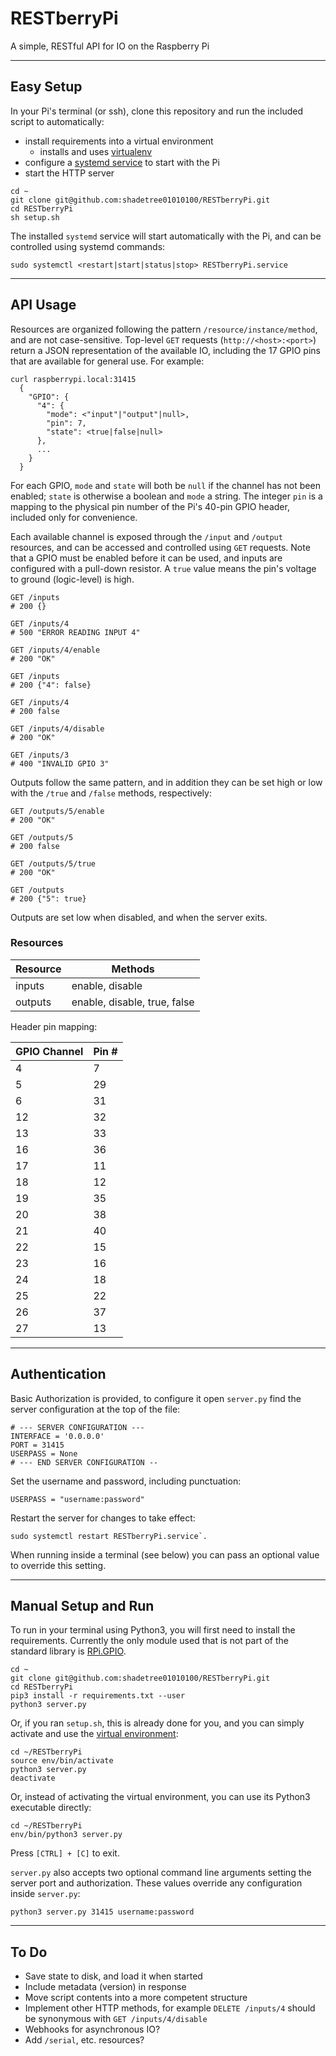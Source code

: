 # RESTberryPi

A simple, RESTful API for IO on the Raspberry Pi

---

## Easy Setup

In your Pi's terminal (or ssh), clone this repository and run the included script to automatically:
- install requirements into a virtual environment
  - installs and uses [virtualenv](https://virtualenv.pypa.io/en/latest/)
- configure a [systemd service](https://wiki.debian.org/systemd) to start with the Pi
- start the HTTP server

```
cd ~
git clone git@github.com:shadetree01010100/RESTberryPi.git
cd RESTberryPi
sh setup.sh
```

The installed `systemd` service will start automatically with the Pi, and can be controlled using systemd commands:

```
sudo systemctl <restart|start|status|stop> RESTberryPi.service
```

---

## API Usage

Resources are organized following the pattern `/resource/instance/method`, and are not case-sensitive. Top-level `GET` requests (`http://<host>:<port>`) return a JSON representation of the available IO, including the 17 GPIO pins that are available for general use. For example:

```
curl raspberrypi.local:31415
  {
    "GPIO": {
      "4": {
        "mode": <"input"|"output"|null>,
        "pin": 7,
        "state": <true|false|null>
      },
      ...
    }
  }
```

For each GPIO, `mode` and `state` will both be `null` if the channel has not been enabled; `state` is otherwise a boolean and `mode` a string. The integer `pin` is a mapping to the physical pin number of the Pi's 40-pin GPIO header, included only for convenience.

Each available channel is exposed through the `/input` and `/output` resources, and can be accessed and controlled using `GET` requests. Note that a GPIO must be enabled before it can be used, and inputs are configured with a pull-down resistor. A `true` value means the pin's voltage to ground (logic-level) is high.

```
GET /inputs
# 200 {}

GET /inputs/4
# 500 "ERROR READING INPUT 4"

GET /inputs/4/enable
# 200 "OK"

GET /inputs
# 200 {"4": false}

GET /inputs/4
# 200 false

GET /inputs/4/disable
# 200 "OK"

GET /inputs/3
# 400 "INVALID GPIO 3"
```

Outputs follow the same pattern, and in addition they can be set high or low with the `/true` and `/false` methods, respectively:

```
GET /outputs/5/enable
# 200 "OK"

GET /outputs/5
# 200 false

GET /outputs/5/true
# 200 "OK"

GET /outputs
# 200 {"5": true}
```

Outputs are set low when disabled, and when the server exits.

### Resources

| Resource 	| Methods                      	|
|----------	|------------------------------	|
| inputs   	| enable, disable              	|
| outputs  	| enable, disable, true, false 	|

Header pin mapping:

| GPIO Channel 	| Pin # |
|--------------	|-----	|
| 4            	| 7   	|
| 5            	| 29  	|
| 6            	| 31  	|
| 12           	| 32  	|
| 13           	| 33  	|
| 16           	| 36  	|
| 17           	| 11  	|
| 18           	| 12  	|
| 19           	| 35  	|
| 20           	| 38  	|
| 21           	| 40  	|
| 22           	| 15  	|
| 23           	| 16  	|
| 24           	| 18  	|
| 25           	| 22  	|
| 26           	| 37  	|
| 27           	| 13  	|

---

## Authentication

Basic Authorization is provided, to configure it open `server.py` find the server configuration at the top of the file:

```
# --- SERVER CONFIGURATION ---
INTERFACE = '0.0.0.0'
PORT = 31415
USERPASS = None
# --- END SERVER CONFIGURATION --
```

Set the username and password, including punctuation:

```
USERPASS = "username:password"
```

Restart the server for changes to take effect:

```
sudo systemctl restart RESTberryPi.service`.
```

When running inside a terminal (see below) you can pass an optional value to override this setting.

---

## Manual Setup and Run

To run in your terminal using Python3, you will first need to install the requirements. Currently the only module used that is not part of the standard library is [RPi.GPIO](https://pypi.org/project/RPi.GPIO/).

```
cd ~
git clone git@github.com:shadetree01010100/RESTberryPi.git
cd RESTberryPi
pip3 install -r requirements.txt --user
python3 server.py
```

Or, if you ran `setup.sh`, this is already done for you, and you can simply activate and use the [virtual environment](https://virtualenv.pypa.io/en/latest/userguide/#activate-script):

```
cd ~/RESTberryPi
source env/bin/activate
python3 server.py
deactivate
```

Or, instead of activating the virtual environment, you can use its Python3 executable directly:

```
cd ~/RESTberryPi
env/bin/python3 server.py
```

Press `[CTRL] + [C]` to exit.

`server.py` also accepts two optional command line arguments setting the server port and authorization. These values override any configuration inside `server.py`:

```
python3 server.py 31415 username:password
```

---

## To Do

- Save state to disk, and load it when started
- Include metadata (version) in response
- Move script contents into a more competent structure
- Implement other HTTP methods, for example `DELETE /inputs/4` should be synonymous with `GET /inputs/4/disable`
- Webhooks for asynchronous IO?
- Add `/serial`, etc. resources?
